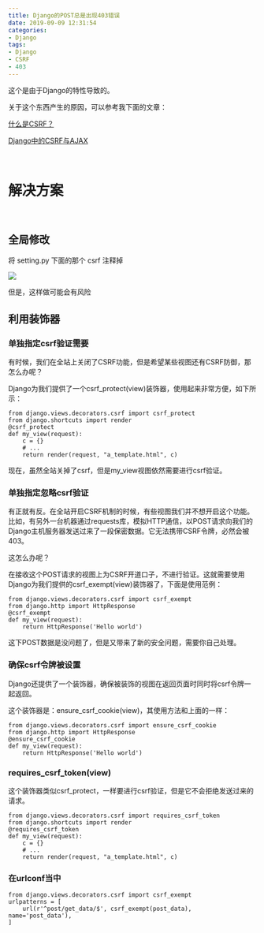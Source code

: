 ```yaml
---
title: Django的POST总是出现403错误
date: 2019-09-09 12:31:54
categories:
- Django
tags:
- Django
- CSRF
- 403
---
```

这个是由于Django的特性导致的。

<!-- more -->

关于这个东西产生的原因，可以参考我下面的文章：

[什么是CSRF？](https://benpaodewoniu.github.io/2019/09/09/hacker1/)

[Django中的CSRF与AJAX](https://benpaodewoniu.github.io/2019/09/09/django21/)

<br/>

# 解决方案

<br/>

## 全局修改

将 setting.py 下面的那个 csrf 注释掉

![](/images/django/22_0.png)

但是，这样做可能会有风险

## 利用装饰器

### 单独指定csrf验证需要

有时候，我们在全站上关闭了CSRF功能，但是希望某些视图还有CSRF防御，那怎么办呢？

Django为我们提供了一个csrf_protect(view)装饰器，使用起来非常方便，如下所示：

	from django.views.decorators.csrf import csrf_protect
	from django.shortcuts import render
	@csrf_protect
	def my_view(request):
		c = {}
		# ...
		return render(request, "a_template.html", c)
		
现在，虽然全站关掉了csrf，但是my_view视图依然需要进行csrf验证。

### 单独指定忽略csrf验证

有正就有反。在全站开启CSRF机制的时候，有些视图我们并不想开启这个功能。比如，有另外一台机器通过requests库，模拟HTTP通信，以POST请求向我们的Django主机服务器发送过来了一段保密数据。它无法携带CSRF令牌，必然会被403。

这怎么办呢？

在接收这个POST请求的视图上为CSRF开道口子，不进行验证。这就需要使用Django为我们提供的csrf_exempt(view)装饰器了，下面是使用范例：

	from django.views.decorators.csrf import csrf_exempt
	from django.http import HttpResponse
	@csrf_exempt
	def my_view(request):
		return HttpResponse('Hello world')

这下POST数据是没问题了，但是又带来了新的安全问题，需要你自己处理。

### 确保csrf令牌被设置

Django还提供了一个装饰器，确保被装饰的视图在返回页面时同时将csrf令牌一起返回。

这个装饰器是：ensure_csrf_cookie(view)，其使用方法和上面的一样：


	from django.views.decorators.csrf import ensure_csrf_cookie
	from django.http import HttpResponse
	@ensure_csrf_cookie
	def my_view(request):
		return HttpResponse('Hello world')
		
### requires_csrf_token(view)

这个装饰器类似csrf_protect，一样要进行csrf验证，但是它不会拒绝发送过来的请求。

	from django.views.decorators.csrf import requires_csrf_token
	from django.shortcuts import render
	@requires_csrf_token
	def my_view(request):
		c = {}
		# ...
		return render(request, "a_template.html", c)
		
### 在urlconf当中

	from django.views.decorators.csrf import csrf_exempt
	urlpatterns = [
		url(r'^post/get_data/$', csrf_exempt(post_data), name='post_data'),
	]